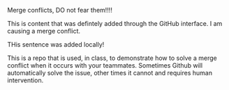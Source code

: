 Merge conflicts, DO not fear them!!!!

This is content that was defintely added through the GitHub interface. I am causing a merge conflict.

THis sentence was added locally!

This is a repo that is used, in class, to demonstrate how to solve a merge conflict when it occurs with your teammates. Sometimes Github will automatically solve the issue, other times it cannot and requires human intervention.